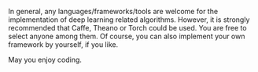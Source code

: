 In general, any languages/frameworks/tools are welcome for the implementation of deep learning related algorithms.
However, it is strongly recommended that Caffe, Theano or Torch could be used. You are free to select anyone among them.
Of course, you can also implement your own framework by yourself, if you like.

May you enjoy coding.
